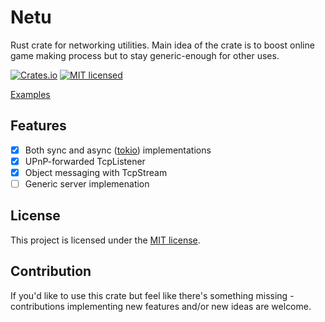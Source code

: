 # Netu
Rust crate for networking utilities.
Main idea of the crate is to boost online game making process but to stay generic-enough for other uses.

[![Crates.io][crates-badge]][crates-url]
[![MIT licensed][mit-badge]][mit-url]

[crates-badge]: https://img.shields.io/crates/v/netu.svg
[crates-url]: https://crates.io/crates/netu
[mit-badge]: https://img.shields.io/badge/license-MIT-blue.svg
[mit-url]: https://github.com/XToripuru/netu/LICENSE

[Examples](https://github.com/XToripuru/netu/examples)

## Features

- [x] Both sync and async ([tokio](https://github.com/tokio-rs/tokio/tree/master)) implementations
- [x] UPnP-forwarded TcpListener
- [x] Object messaging with TcpStream
- [ ] Generic server implemenation

## License

This project is licensed under the [MIT license](https://github.com/XToripuru/netu/LICENSE).

## Contribution

If you'd like to use this crate but feel like there's something missing - 
contributions implementing new features and/or new ideas are welcome.